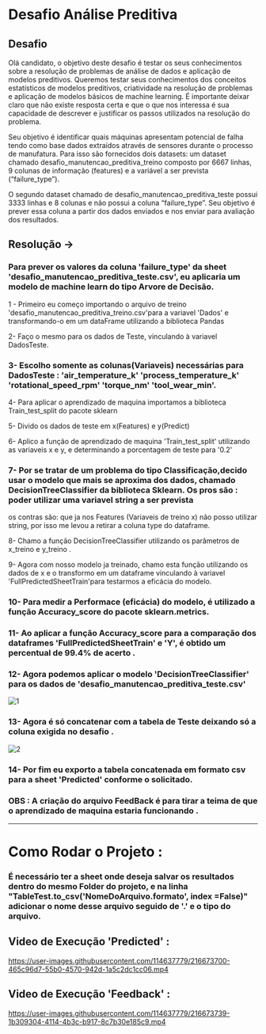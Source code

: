 #                                                   Desafio Análise Preditiva
 
 ## Desafio

Olá candidato, o objetivo deste desafio é testar os seus conhecimentos sobre a resolução de problemas de análise de dados e aplicação de modelos preditivos. Queremos testar seus conhecimentos dos conceitos estatísticos de modelos preditivos, criatividade na resolução de problemas e aplicação de modelos básicos de machine learning.  É importante deixar claro que não existe resposta certa e que o que nos interessa é sua capacidade de descrever e justificar os passos utilizados na resolução do problema. 

Seu objetivo é identificar quais máquinas apresentam potencial de falha tendo como base dados extraídos através de sensores durante o processo de manufatura.  Para isso são fornecidos dois datasets: um dataset chamado desafio_manutencao_preditiva_treino composto por 6667 linhas, 9 colunas de informação (features) e a variável a ser prevista (“failure_type”). 

O segundo dataset chamado de desafio_manutencao_preditiva_teste possui 3333 linhas e 8 colunas e não possui a coluna “failure_type”. Seu objetivo é prever essa coluna a partir dos dados enviados e nos enviar para avaliação dos resultados.


## Resolução ->

### Para prever os valores da coluna 'failure_type' da sheet 'desafio_manutencao_preditiva_teste.csv', eu aplicaria um modelo de machine learn do tipo Arvore de Decisão.


1 - Primeiro eu começo importando o arquivo de treino 'desafio_manutencao_preditiva_treino.csv'para a variavel 'Dados' e transformando-o em um dataFrame utilizando a biblioteca Pandas


2- Faço o mesmo para os dados de Teste, vinculando à variavel DadosTeste.

### 3- Escolho somente as colunas(Variaveis) necessárias para DadosTeste : 'air_temperature_k'	'process_temperature_k'	'rotational_speed_rpm'	'torque_nm'	'tool_wear_min'.

4- Para aplicar o aprendizado de maquina importamos a biblioteca Train_test_split do pacote sklearn

5- Divido os dados de teste em x(Features) e y(Predict)

6- Aplico a função de aprendizado de maquina 'Train_test_split' utilizando as variaveis x e y, e determinando a porcentagem de teste para '0.2'
 
### 7- Por se tratar de um problema do tipo Classificação,decido usar o modelo que mais se aproxima dos dados,  chamado DecisionTreeClassifier da biblioteca Sklearn. Os pros são : poder utilizar uma variavel string a ser prevista 
os contras são: que ja nos Features (Variaveis de treino x) não posso utilizar string, por isso me levou a retirar a coluna type do dataframe.

8- Chamo a função DecisionTreeClassifier utilizando os parâmetros de x_treino e y_treino .

9- Agora com nosso modelo ja treinado, chamo esta função utilizando os dados de x e o transformo em um dataframe vinculando à variavel 'FullPredictedSheetTrain'para testarmos a eficácia do modelo.

### 10- Para medir a Performace (eficácia) do modelo, é utilizado a função Accuracy_score do pacote sklearn.metrics.

### 11- Ao aplicar a função Accuracy_score para a comparação dos dataframes 'FullPredictedSheetTrain' e 'Y', é obtido um percentual de 99.4% de acerto .

### 12- Agora podemos aplicar o modelo 'DecisionTreeClassifier' para os dados de  'desafio_manutencao_preditiva_teste.csv' 




![1](https://user-images.githubusercontent.com/114637779/216668172-f5831793-af6e-4e99-a0ee-073869113a7d.png)






### 13- Agora é só concatenar com a tabela de Teste deixando só a coluna exigida no desafio .




![2](https://user-images.githubusercontent.com/114637779/216668662-3ee608d9-29c9-4f60-a0a8-c5856e105f48.png)




### 14- Por fim eu exporto a tabela concatenada em formato csv para a sheet 'Predicted' conforme o solicitado.


### OBS : A criação do arquivo FeedBack é para tirar a teima de que o aprendizado de maquina estaria funcionando .
----------------------------------------------------------------------------------------------------------------------------------------------------------------------

# Como Rodar o Projeto : 

### É necessário ter a sheet onde deseja salvar os resultados dentro do mesmo Folder do projeto, e na linha  "TableTest.to_csv('NomeDoArquivo.formato', index =False)"  adicionar o nome desse arquivo seguido de '.' e o tipo do arquivo.


## Video de Execução 'Predicted' : 


https://user-images.githubusercontent.com/114637779/216673700-465c96d7-55b0-4570-942d-1a5c2dc1cc06.mp4




## Video de Execução 'Feedback' : 



https://user-images.githubusercontent.com/114637779/216673739-1b309304-4114-4b3c-b917-8c7b30e185c9.mp4



